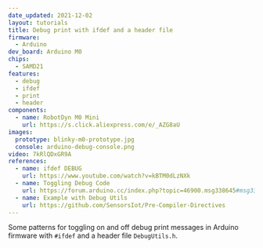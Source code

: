 ```yaml
---
date_updated: 2021-12-02
layout: tutorials
title: Debug print with ifdef and a header file
firmware:
  - Arduino
dev_board: Arduino M0
chips:
  - SAMD21
features:
  - debug
  - ifdef
  - print
  - header
components:
  - name: RobotDyn M0 Mini
    url: https://s.click.aliexpress.com/e/_AZG8aU
images:
  prototype: blinky-m0-prototype.jpg
  console: arduino-debug-console.png
video: 7kRlQDxGR9A
references:
  - name: ifdef DEBUG
    url: https://www.youtube.com/watch?v=kBTM0dLzNXk
  - name: Toggling Debug Code
    url: https://forum.arduino.cc/index.php?topic=46900.msg338645#msg338645
  - name: Example with Debug Utils
    url: https://github.com/SensorsIot/Pre-Compiler-Directives
---
```


Some patterns for toggling on and off debug print messages in Arduino firmware with `#ifdef` and a header file `DebugUtils.h`.
